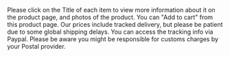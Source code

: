 Please click on the Title of each item to view more information about it on the product page, and photos of the product. You can "Add to cart" from this product page. Our prices include tracked delivery, but please be patient due to some global shipping delays. You can access the tracking info via Paypal. Please be aware you might be responsible for customs charges by your Postal provider.